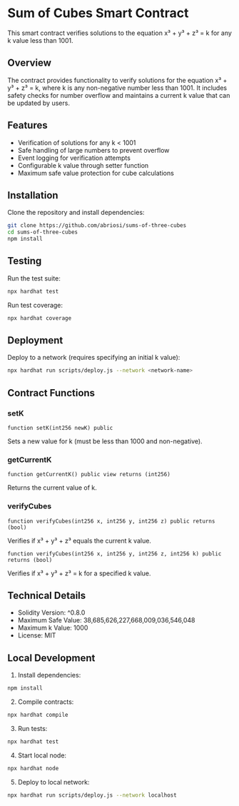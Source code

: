 # Sum of Cubes Smart Contract

This smart contract verifies solutions to the equation x³ + y³ + z³ = k for any k value less than 1001.

## Overview

The contract provides functionality to verify solutions for the equation x³ + y³ + z³ = k, where k is any non-negative number less than 1001. It includes safety checks for number overflow and maintains a current k value that can be updated by users.

## Features

- Verification of solutions for any k < 1001
- Safe handling of large numbers to prevent overflow
- Event logging for verification attempts
- Configurable k value through setter function
- Maximum safe value protection for cube calculations

## Installation

Clone the repository and install dependencies:

```bash
git clone https://github.com/abriosi/sums-of-three-cubes
cd sums-of-three-cubes
npm install
```

## Testing

Run the test suite:

```bash
npx hardhat test
```

Run test coverage:

```bash
npx hardhat coverage
```

## Deployment

Deploy to a network (requires specifying an initial k value):

```bash
npx hardhat run scripts/deploy.js --network <network-name>
```

## Contract Functions

### setK

```solidity
function setK(int256 newK) public
```

Sets a new value for k (must be less than 1000 and non-negative).

### getCurrentK

```solidity
function getCurrentK() public view returns (int256)
```

Returns the current value of k.

### verifyCubes

```solidity
function verifyCubes(int256 x, int256 y, int256 z) public returns (bool)
```

Verifies if x³ + y³ + z³ equals the current k value.

```solidity
function verifyCubes(int256 x, int256 y, int256 z, int256 k) public returns (bool)
```

Verifies if x³ + y³ + z³ = k for a specified k value.

## Technical Details

- Solidity Version: ^0.8.0
- Maximum Safe Value: 38,685,626,227,668,009,036,546,048
- Maximum k Value: 1000
- License: MIT

## Local Development

1. Install dependencies:
```bash
npm install
```

2. Compile contracts:
```bash
npx hardhat compile
```

3. Run tests:
```bash
npx hardhat test
```

4. Start local node:
```bash
npx hardhat node
```

5. Deploy to local network:
```bash
npx hardhat run scripts/deploy.js --network localhost
```
